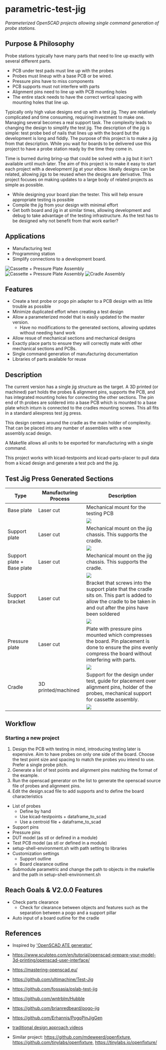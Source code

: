 # parametric-test-jig

*Parameterized OpenSCAD projects allowing single command generation of probe stations.*


## Purpose & Philosophy
Probe stations typically have many parts that need to line up exactly with several different parts.
+ PCB under test pads must line up with the probes
+ Probes must lineup with a base PCB or be wired.
+ Pressure pins have to miss components
+ PCB supports must not interfere with parts
+ Alignment pins need to line up with PCB mounting holes
+ The entire stack needs to have the correct vertical spacing with mounting holes that line up.


Typically only high value designs end up with a test jig. They are relatively complicated
and time consuming, requiring investment to make one. Managing several becomes a real support task.
The complexity leads to changing the design to simplify the test jig. The description of the jig is
simple: test probe bed of nails that lines up with the board but the development is long and fiddly.
The purpose of this project is to make a jig from that description. While you wait for boards to be delivered
use this project to have a probe station ready by the time they come in.

Time is burned during bring-up
that could be solved with a jig but it isn't available until much later.
The aim of this project is to make it easy to start each project with a development
jig at your elbow. Ideally designs can be related, allowing jigs to be reused when the designs are derivative.
This project focuses on making updates to a large body of related projects as simple as possible.

+ While designing your board plan the tester. This will help ensure appropriate testing is possible
+ Compile the jig from your design with minimal effort
+ Get both board and jig in at similar times, allowing development and debug to take advantage of the testing infrastructure. As the test has to be designed why not benefit from that work earlier?


## Applications
+ Manufacturing test
+ Programming station
+ Simplify connections to a development board.




![Cassette + Pressure Plate Assembly](images/assembly.png)
![Cassette + Pressure Plate Assembly](images/assembly2.png)
![Cradle Assembly](images/cradle_assembly.png)



## Features
+ Create a test probe or pogo pin adapter to a PCB design with as little trouble as possible
+ Minimize duplicated effort when creating a test design
+ Allow a parameterized model that is easily updated to the master version.
    + Have no modifications to the generated sections, allowing updates without needing hand work
+ Allow resue of mechanical sections and mechanical designs
+ Exactly place parts to ensure they will correctly mate with other mechanical sections and PCBs.
+ Single command generation of manufacturing documentation
+ Libraries of parts available for reuse


## Description
The current version has a single jig structure as the target. A 3D printed (or machined) part holds the probes & alignment pins, supports the PCB, and has integrated mounting holes for connecting the other sections. The pin end of th probes are soldered into a base PCB which is mounted to a base plate which inturn is connected to the cradles mounting screws. This all fits in a standard aliexpress test jig press.

This design centers around the cradle as the main holder of complexity. That can be placed into any number of assemblies with a new assembly.scad design.

A Makefile allows all units to be exported for manufacturing with a single command.

This project works with kicad-testpoints and kicad-parts-placer to pull data from a kicad design and generate a test pcb and the jig.


## Test Jig Press Generated Sections
| Type | Manufacturing Process | Description |
|------|-----------------------|-------------|
| Base plate | Laser cut | Mechanical mount for the testing PCB |
||| ![](images/base-plate-outline.png)|
| Support plate | Laser cut | Mechanical mount on the jig chassis. This supports the cradle.
||| ![](images/support-plate-jig-a-outline.png)|
| Support plate + Base plate | Laser cut | Mechanical mount on the jig chassis. This supports the cradle.
||| ![](images/base-plate-support-combined-outline.png)|
| Support bracket | Laser cut | Bracket that screws into the support plate that the cradle sits on. This part is added to allow the cradle to be taken in and out after the pins have been soldered |
||| ![](images/cradle-support-bracket-outline.png)|
| Pressure plate | Laser cut |Plate with pressure pins mounted which compresses the board. Pin placement is done to ensure the pins evenly compress the board without interfering with parts.
||| ![](images/pressure-plate-outline.png)|
| Cradle | 3D printed/machined | Support for the design under test, guide for placement over alignment pins, holder of the probes, mechanical support for cassette assembly. |
||| ![](images/cradle.png)|


## Workflow
### Starting a new project
1. Design the PCB with testing in mind, introducing testing later is expensive. Aim to have probes on only one side of the board. Choose the test point size and spacing to match the probes you intend to use. Prefer a single probe pitch.
2. Generate a list of test points and alignment pins matching the format of the example. 
3. Run the openscad generator on the list to generate the openscad source file of probes and alignment pins.
4. Edit the design.scad file to add supports and to define the board characteristics

+ List of probes
    + Define by hand
    + Use kicad-testpoints + dataframe_to_scad
    + Use a centroid file + dataframe_to_scad
+ Support pins
+ Pressure pins
+ DUT model (as stl or defined in a module)
+ Test PCB model (as stl or defined in a module)
+ setup-shell-environment.sh with path setting to libraries 
+ Customization settings
    + Support outline
    + Board clearance outline
+ Submodule parametric and change the path to objects in the makefile and the path in setup-shell-environment.sh


## Reach Goals & V2.0.0 Features
+ Check parts clearance
    + Check for clearance between objects and features such as the separation between a pogo and a support pillar
+ Auto input of a board outline for the cradle

## References
+ Inspired by ['OpenSCAD ATE generator'](https://github.com/5inf/TestPointReport2STL)
+ <https://www.sculpteo.com/en/tutorial/openscad-prepare-your-model-3d-printing/openscad-user-interface/>
+ <https://mastering-openscad.eu/>
+ <https://github.com/ultimachine/Test-Jig>
+ <https://github.com/fossasia/pslab-test-jig>
+ <https://github.com/wntrblm/Hubble>
+ <https://github.com/brianredbeard/pogo-jig>
+ <https://github.com/Erhannis/PogoPinJigGen>
+ [traditional design approach videos](https://youtube.com/playlist?list=PLWx_0HhFuM-5BIxH8N3SzQfybV2INpMgL)

+ Similar project: <https://github.com/mdeweerd/openfixture>, <https://github.com/tinylabs/openfixture>, <https://tinylabs.io/openfixture/>

